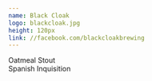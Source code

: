 ```yaml
---
name: Black Cloak
logo: blackcloak.jpg
height: 120px
link: //facebook.com/blackcloakbrewing
---
```

<ul style="list-style-type:none; margin:0; padding:0;">
  <li>Oatmeal Stout</li>
  <li>Spanish Inquisition</li>
</ul>

